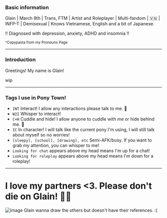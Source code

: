### Basic information

Glain | March 8th | Trans, FTM | Artist and Roleplayer | Multi-fandom | 🇻🇳 | INFP-T | Demisexual | Knows Vietnamese, English and a bit of Japanese.

!! Diagnosed with depression, anxiety, ADHD and insomnia !!

<sup>^Copypasta from my Pronouns Page</sup>

------------------------------------

### Introduction

Greetings! My name is Glain!

wip

------------------------------------

### Tags I use in Pony Town!
- `INT` Interact! I allow any interactions please talk to me. 🫶
- `W2I` Whisper to interact!
- `C+H` Cuddle and hide! I allow anyone to cuddle with me or hide behind me. 💝
- `IC` In character! I will talk like the current pony I'm using, I will still talk about myself so no worries!
- `[sleepy], [school], [drawing], etc` Semi-AFK/busy. If you want to grab my attention, you can whisper to me!
- `Looking for chat` appears above my head means I'm up for a chat!
- `Looking for roleplay` appears above my head means I'm down for a roleplay!

-------------------------------------

# I love my partners <3. Please don't die on Glain! 💝💖
![image](https://file.garden/ZogMxQjYh2LIAH4W/20240915_161532.png) 
Glain wanna draw the others but doesn't have their references. :(
